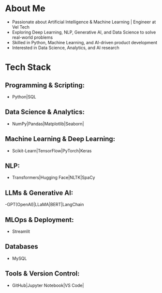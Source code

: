 # About Me

- Passionate about Artificial Intelligence & Machine Learning | Engineer at Vel Tech
- Exploring Deep Learning, NLP, Generative AI, and Data Science to solve real-world problems
- Skilled in Python, Machine Learning, and AI-driven product development
- Interested in Data Science, Analytics, and AI research

# Tech Stack

##  Programming & Scripting:
- Python|SQL

##  Data Science & Analytics:
- NumPy|Pandas|Matplotlib|Seaborn|

##  Machine Learning & Deep Learning:
- Scikit-Learn|TensorFlow|PyTorch|Keras

##  NLP:
- Transformers|Hugging Face|NLTK|SpaCy

## LLMs & Generative AI:
  -GPT(OpenAI)|LLaMA|BERT|LangChain

##  MLOps & Deployment:
- Streamlit

##  Databases
- MySQL

##  Tools & Version Control:
- GitHub|Jupyter Notebook|VS Code|

